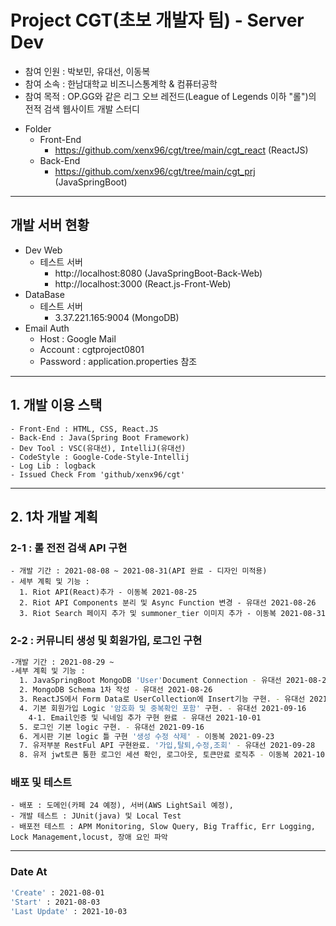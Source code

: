 # Project CGT(초보 개발자 팀) - Server Dev
- 참여 인원 : 박보민, 유대선, 이동복
- 참여 소속 : 한남대학교 비즈니스통계학 & 컴퓨터공학
- 참여 목적 : OP.GG와 같은 리그 오브 레전드(League of Legends 이하 "롤")의 전적 검색 웹사이트 개발 스터디 
* Folder 
  - Front-End
    + https://github.com/xenx96/cgt/tree/main/cgt_react (ReactJS)
  - Back-End
    + https://github.com/xenx96/cgt/tree/main/cgt_prj (JavaSpringBoot)
    
***
## 개발 서버 현황
* Dev Web 
  - 테스트 서버
    + http://localhost:8080 (JavaSpringBoot-Back-Web)
    + http://localhost:3000 (React.js-Front-Web)
* DataBase
  - 테스트 서버
    + 3.37.221.165:9004 (MongoDB)
* Email Auth
  - Host : Google Mail
  - Account : cgtproject0801
  - Password : application.properties 참조 


   
***
## 1. 개발 이용 스택
```
- Front-End : HTML, CSS, React.JS
- Back-End : Java(Spring Boot Framework) 
- Dev Tool : VSC(유대선), IntelliJ(유대선)
- CodeStyle : Google-Code-Style-Intellij
- Log Lib : logback
- Issued Check From 'github/xenx96/cgt'
```   
***
## 2. 1차 개발 계획
### 2-1 : 롤 전전 검색 API 구현 
```
- 개발 기간 : 2021-08-08 ~ 2021-08-31(API 완료 - 디자인 미적용)
- 세부 계획 및 기능 : 
  1. Riot API(React)추가 - 이동복 2021-08-25
  2. Riot API Components 분리 및 Async Function 변경 - 유대선 2021-08-26
  3. Riot Search 페이지 추가 및 summoner_tier 이미지 추가 - 이동복 2021-08-31
```
### 2-2 : 커뮤니티 생성 및 회원가입, 로그인 구현
```sh
-개발 기간 : 2021-08-29 ~
-세부 계획 및 기능 :
  1. JavaSpringBoot MongoDB 'User'Document Connection - 유대선 2021-08-26
  2. MongoDB Schema 1차 작성 - 유대선 2021-08-26
  3. ReactJS에서 Form Data로 UserCollection에 Insert기능 구현. - 유대선 2021-08-31
  4. 기본 회원가입 Logic '암호화 및 중복확인 포함' 구현. - 유대선 2021-09-16
    4-1. Email인증 및 닉네임 추가 구현 완료 - 유대선 2021-10-01
  5. 로그인 기본 logic 구현. - 유대선 2021-09-16 
  6. 게시판 기본 logic 틀 구현 '생성 수정 삭제' - 이동복 2021-09-23
  7. 유저부분 RestFul API 구현완료. '가입,탈퇴,수정,조회' - 유대선 2021-09-28
  8. 유저 jwt토큰 통한 로그인 세션 확인, 로그아웃, 토큰만료 로직추 - 이동복 2021-10-03
```
###  배포 및 테스트
```
- 배포 : 도메인(카페 24 예정), 서버(AWS LightSail 예정),
- 개발 테스트 : JUnit(java) 및 Local Test
- 배포전 테스트 : APM Monitoring, Slow Query, Big Traffic, Err Logging, Lock Management,locust, 장애 요인 파악
```
***

### Date At
```bash
'Create' : 2021-08-01
'Start' : 2021-08-03
'Last Update' : 2021-10-03
```
